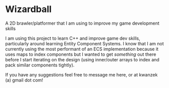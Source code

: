 # Wizardball
A 2D brawler/platformer that I am using to improve my game development skills

I am using this project to learn C++ and improve game dev skills, particularly around learning Entity Component Systems.
I know that I am not currently using the most performant of an ECS implementation because it uses maps to index components
but I wanted to get <i>something</i> out there before I start iterating on the design (using inner/outer arrays to index
and pack similar components tightly).

If you have any suggestions feel free to message me here, or at kwanzek (a) gmail dot com!
